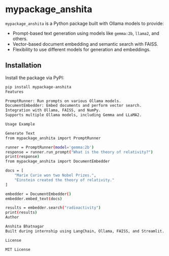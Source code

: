 # mypackage_anshita

`mypackage_anshita` is a Python package built with Ollama models to provide:

- Prompt-based text generation using models like `gemma:2b`, `llama2`, and others.
- Vector-based document embedding and semantic search with FAISS.
- Flexibility to use different models for generation and embeddings.

## Installation

Install the package via PyPI:

```bash
pip install mypackage-anshita
Features

PromptRunner: Run prompts on various Ollama models.
DocumentEmbedder: Embed documents and perform vector search.
Integration with Ollama, FAISS, and NumPy.
Supports multiple Ollama models, including Gemma and LLaMA2.

Usage Example

Generate Text
from mypackage_anshita import PromptRunner

runner = PromptRunner(model='gemma:2b')
response = runner.run_prompt("What is the theory of relativity?")
print(response)
from mypackage_anshita import DocumentEmbedder

docs = [
    "Marie Curie won two Nobel Prizes.",
    "Einstein created the theory of relativity."
]

embedder = DocumentEmbedder()
embedder.embed_text(docs)

results = embedder.search("radioactivity")
print(results)
Author

Anshita Bhatnagar
Built during internship using LangChain, Ollama, FAISS, and Streamlit.

License

MIT License
